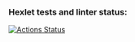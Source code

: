 ### Hexlet tests and linter status:
[![Actions Status](https://github.com/atrya-trezer/frontend-project-44/workflows/hexlet-check/badge.svg)](https://github.com/atrya-trezer/frontend-project-44/actions)